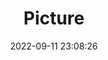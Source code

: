 ---
weight: 1
images:
- /images/edited/221.jpeg
title: Picture
date: 2022-09-11 23:08:26
tags: [luminarneo,work,ILCE-7M3,28.0,suitcase,couch]
---